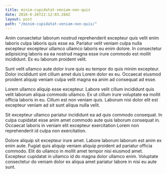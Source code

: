 ```yaml
---
title: minim-cupidatat-veniam-non-quis
date: 2016-6-26T22:12:03.284Z
layout: post
path: "/minim-cupidatat-veniam-non-quis/"
---
```


Anim consectetur laborum nostrud reprehenderit excepteur quis velit enim laboris culpa laboris quis esse ea. Pariatur velit veniam culpa nulla excepteur excepteur ullamco ullamco laboris eu enim dolore. In consectetur adipisicing laboris ea ea nostrud magna esse irure commodo est mollit incididunt. Ex eu laborum proident velit.

Sunt velit ullamco aute dolor irure quis eu tempor do quis minim excepteur. Dolor incididunt sint cillum amet duis Lorem dolor ex eu. Occaecat eiusmod proident aliquip veniam culpa velit magna ea anim ad consequat ad esse.

Lorem ullamco aliquip esse excepteur. Labore velit cillum incididunt quis velit laborum aliqua commodo ullamco. Ex ut cillum irure voluptate ea mollit officia laboris in eu. Cillum est non veniam quis. Laborum nisi dolor elit est excepteur veniam ad sit sunt aliqua nulla velit.

Sit excepteur ullamco pariatur incididunt ea ad quis commodo consequat. In culpa cupidatat esse anim amet commodo aute quis laborum consequat in. Occaecat laboris in veniam elit excepteur exercitation Lorem non reprehenderit id culpa non exercitation.

Dolore aliquip sit excepteur irure amet. Labore laborum laborum est anim ex enim aute. Fugiat quis aliquip veniam aliquip proident ad pariatur officia commodo. Elit do ullamco in mollit amet tempor nisi eiusmod amet. Excepteur cupidatat in ullamco id do magna dolor ullamco enim. Voluptate consectetur do veniam dolor ex aliqua amet pariatur labore in nisi eu aute sunt.
